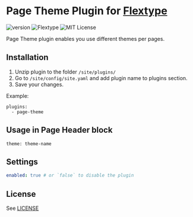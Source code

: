 # Page Theme Plugin for [Flextype](http://flextype.org/)
![version](https://img.shields.io/badge/version-1.0.0-brightgreen.svg?style=flat-square)
![Flextype](https://img.shields.io/badge/Flextype-0.x-green.svg?style=flat-square)
![MIT License](https://img.shields.io/badge/license-MIT-blue.svg?style=flat-square)

Page Theme plugin enables you use different themes per pages.

## Installation
1. Unzip plugin to the folder `/site/plugins/`
2. Go to `/site/config/site.yaml` and add plugin name to plugins section.
3. Save your changes.

Example:
```
plugins:
  - page-theme
```

## Usage in Page Header block
```
theme: theme-name
```

## Settings

```yaml
enabled: true # or `false` to disable the plugin
```

## License
See [LICENSE](https://github.com/flextype-plugins/page-theme/blob/master/LICENSE)
